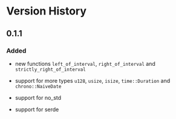 # Version History

## 0.1.1
### Added

 - new functions `left_of_interval`, `right_of_interval`
   and `strictly_right_of_interval`

 - support for more types `u128`, `usize`, `isize`, `time::Duration` and
   `chrono::NaiveDate`

 - support for no_std

 - support for serde
